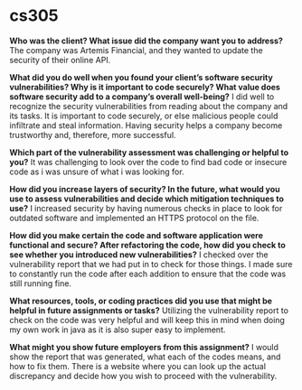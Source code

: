 # cs305

<b>Who was the client? What issue did the company want you to address?</b>
The company was Artemis Financial, and they wanted to update the security of their online API.

<b>What did you do well when you found your client’s software security vulnerabilities? Why is it important to code securely? 
What value does software security add to a company’s overall well-being?</b>
I did well to recognize the security vulnerabilities from reading about the company and its tasks. It is important to code securely, or else malicious people could infiltrate and steal information. Having security helps a company become trustworthy and, therefore, more successful. 

<b>Which part of the vulnerability assessment was challenging or helpful to you?</b>
It was challenging to look over the code to find bad code or insecure code as i was unsure of what i was looking for. 

<b>How did you increase layers of security? In the future, what would you use to assess vulnerabilities and decide which mitigation techniques to use?</b>
I increased security by having numerous checks in place to look for outdated software and implemented an HTTPS protocol on the file. 

<b>How did you make certain the code and software application were functional and secure? After refactoring the code, how did you check to see whether you introduced new vulnerabilities?</b>
I checked over the vulnerability report that we had put in to check for those things. I made sure to constantly run the code after each addition to ensure that the code was still running fine.

<b>What resources, tools, or coding practices did you use that might be helpful in future assignments or tasks?</b>
Utilizing the vulnerability report to check on the code was very helpful and will keep this in mind when doing my own work in java as it is also super easy to implement. 

<b>What might you show future employers from this assignment?</b>
I would show the report that was generated, what each of the codes means, and how to fix them. There is a website where you can look up the actual discrepancy and decide how you wish to proceed with the vulnerability. 
